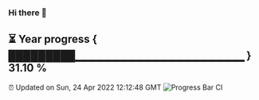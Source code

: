 ### Hi there 👋
⏳ Year progress { █████████▁▁▁▁▁▁▁▁▁▁▁▁▁▁▁▁▁▁▁▁▁ } 31.10 %
---
⏰ Updated on Sun, 24 Apr 2022 12:12:48 GMT
![Progress Bar CI](https://github.com/Moyi321/Moyi321/workflows/Progress%20Bar%20CI/badge.svg)
